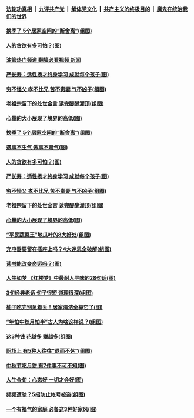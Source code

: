 ####  [法轮功真相](../../../../basic/blob/master/README.md?t=09131731) &nbsp;|&nbsp; [九评共产党](../../../../9ping.md/blob/master/README.md?t=09131731) &nbsp;|&nbsp; [解体党文化](../../../../jtdwh.md/blob/master/README.md?t=09131731)  &nbsp;|&nbsp; [共产主义的终极目的](../../../../gczydzjmd.md/blob/master/README.md?t=09131731) &nbsp;|&nbsp; [魔鬼在统治我们的世界](../../../../mgztzwmdsj.md/blob/master/README.md?t=09131731) 

#### [换季了 5个居家空间的“断舍离”(组图)](../pages/p8/1015690.md?t=09131731) 

#### [人的贪欲有多可怕？(图)](../pages/p8/1016456.md?t=09131731) 

#### [油管热门频道 翻墙必看视频 新闻](http://45.76.130.85:81/youtube.html?09131731)

#### [严长寿：适性扬才终身学习 成就每个孩子(图)](../pages/p8/1015319.md?t=09131731) 

#### [穷不怪父 孝不比兄 苦不责妻 气不凶子(组图)](../pages/p8/1016125.md?t=09131731) 

#### [老祖宗留下的处世金言 读完醍醐灌顶(组图)](../pages/p8/1016436.md?t=09131731) 

#### [心量的大小展现了境界的高低(图)](../pages/p8/1016389.md?t=09131731) 

#### [换季了 5个居家空间的“断舍离”(组图)](../pages/p8/1015690.md?t=09131731) 

#### [遇事不生气 做事不赌气(图)](../pages/p8/1016440.md?t=09131731) 

#### [人的贪欲有多可怕？(图)](../pages/p8/1016456.md?t=09131731) 

#### [严长寿：适性扬才终身学习 成就每个孩子(图)](../pages/p8/1015319.md?t=09131731) 

#### [穷不怪父 孝不比兄 苦不责妻 气不凶子(组图)](../pages/p8/1016125.md?t=09131731) 

#### [老祖宗留下的处世金言 读完醍醐灌顶(组图)](../pages/p8/1016436.md?t=09131731) 

#### [心量的大小展现了境界的高低(图)](../pages/p8/1016389.md?t=09131731) 

#### [“平民蔬菜王”地瓜叶的8大好处(组图)](../pages/p8/1015693.md?t=09131731) 

#### [充电器要留在插座上吗？4大迷思全破解(组图)](../pages/p8/1015687.md?t=09131731) 

#### [读书能改变命运吗？(图)](../pages/p8/1016383.md?t=09131731) 

#### [人生如梦 《红楼梦》中最耐人寻味的28句话(图)](../pages/p8/1016359.md?t=09131731) 

#### [3句经典老话 句子很短 道理很深(组图)](../pages/p8/1015361.md?t=09131731) 

#### [柚子吃完别急着丢！居家清洁全靠它了(图)](../pages/p8/1016194.md?t=09131731) 

#### [“年怕中秋月怕半”古人为啥这样说？(组图)](../pages/p8/1010353.md?t=09131731) 

#### [这3种钱 花越多 赚越多(组图)](../pages/p8/1015903.md?t=09131731) 

#### [职场上 有5种人往往“退而不休”(组图)](../pages/p8/1016060.md?t=09131731) 

#### [中秋节吃月饼 有7件事不可不知(图)](../pages/p8/1016192.md?t=09131731) 

#### [人生金句：心态好 一切才会好(图)](../pages/p8/1016169.md?t=09131731) 

#### [频频遭骇？5招防止帐号被盗(组图)](../pages/p8/1015692.md?t=09131731) 

#### [一个有福气的家庭 必备这3种好家风(图)](../pages/p8/1015992.md?t=09131731) 

<img src='http://gfw-breaker.win/goodnews/indexes/p8.md' width='0px' height='0px'/>
